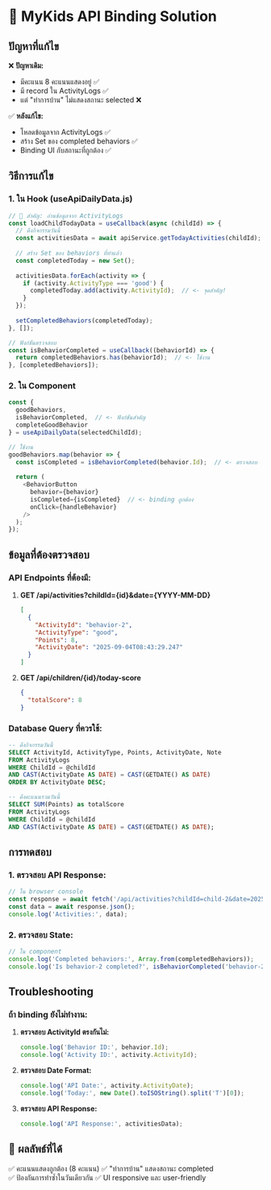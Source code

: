 # 🎯 MyKids API Binding Solution

## ปัญหาที่แก้ไข

❌ **ปัญหาเดิม:**
- มีคะแนน 8 คะแนนแสดงอยู่ ✅
- มี record ใน ActivityLogs ✅  
- แต่ "ทำการบ้าน" ไม่แสดงสถานะ selected ❌

✅ **หลังแก้ไข:**
- โหลดข้อมูลจาก ActivityLogs ✅
- สร้าง Set ของ completed behaviors ✅
- Binding UI กับสถานะที่ถูกต้อง ✅

## วิธีการแก้ไข

### 1. ใน Hook (useApiDailyData.js)

```javascript
// 🎯 สำคัญ: อ่านข้อมูลจาก ActivityLogs
const loadChildTodayData = useCallback(async (childId) => {
  // ดึงกิจกรรมวันนี้
  const activitiesData = await apiService.getTodayActivities(childId);
  
  // สร้าง Set ของ behaviors ที่ทำแล้ว
  const completedToday = new Set();
  
  activitiesData.forEach(activity => {
    if (activity.ActivityType === 'good') {
      completedToday.add(activity.ActivityId);  // <- จุดสำคัญ!
    }
  });
  
  setCompletedBehaviors(completedToday);
}, []);

// ฟังก์ชันตรวจสอบ
const isBehaviorCompleted = useCallback((behaviorId) => {
  return completedBehaviors.has(behaviorId);  // <- ใช้งาน
}, [completedBehaviors]);
```

### 2. ใน Component

```javascript
const { 
  goodBehaviors,
  isBehaviorCompleted,  // <- ฟังก์ชันสำคัญ
  completeGoodBehavior
} = useApiDailyData(selectedChildId);

// ใช้งาน
goodBehaviors.map(behavior => {
  const isCompleted = isBehaviorCompleted(behavior.Id);  // <- ตรวจสอบ
  
  return (
    <BehaviorButton 
      behavior={behavior}
      isCompleted={isCompleted}  // <- binding ถูกต้อง
      onClick={handleBehavior}
    />
  );
});
```

## ข้อมูลที่ต้องตรวจสอบ

### API Endpoints ที่ต้องมี:

1. **GET /api/activities?childId={id}&date={YYYY-MM-DD}**
   ```json
   [
     {
       "ActivityId": "behavior-2",
       "ActivityType": "good", 
       "Points": 8,
       "ActivityDate": "2025-09-04T08:43:29.247"
     }
   ]
   ```

2. **GET /api/children/{id}/today-score**
   ```json
   {
     "totalScore": 8
   }
   ```

### Database Query ที่ควรใช้:

```sql
-- ดึงกิจกรรมวันนี้
SELECT ActivityId, ActivityType, Points, ActivityDate, Note
FROM ActivityLogs 
WHERE ChildId = @childId 
AND CAST(ActivityDate AS DATE) = CAST(GETDATE() AS DATE)
ORDER BY ActivityDate DESC;

-- ดึงคะแนนรวมวันนี้
SELECT SUM(Points) as totalScore
FROM ActivityLogs 
WHERE ChildId = @childId 
AND CAST(ActivityDate AS DATE) = CAST(GETDATE() AS DATE);
```

## การทดสอบ

### 1. ตรวจสอบ API Response:
```javascript
// ใน browser console
const response = await fetch('/api/activities?childId=child-2&date=2025-09-04');
const data = await response.json();
console.log('Activities:', data);
```

### 2. ตรวจสอบ State:
```javascript
// ใน component
console.log('Completed behaviors:', Array.from(completedBehaviors));
console.log('Is behavior-2 completed?', isBehaviorCompleted('behavior-2'));
```

## Troubleshooting

### ถ้า binding ยังไม่ทำงาน:

1. **ตรวจสอบ ActivityId ตรงกันไม่:**
   ```javascript
   console.log('Behavior ID:', behavior.Id);
   console.log('Activity ID:', activity.ActivityId);
   ```

2. **ตรวจสอบ Date Format:**
   ```javascript
   console.log('API Date:', activity.ActivityDate);
   console.log('Today:', new Date().toISOString().split('T')[0]);
   ```

3. **ตรวจสอบ API Response:**
   ```javascript
   console.log('API Response:', activitiesData);
   ```

## 🚀 ผลลัพธ์ที่ได้

✅ คะแนนแสดงถูกต้อง (8 คะแนน)
✅ "ทำการบ้าน" แสดงสถานะ completed  
✅ ป้องกันการทำซ้ำในวันเดียวกัน
✅ UI responsive และ user-friendly

